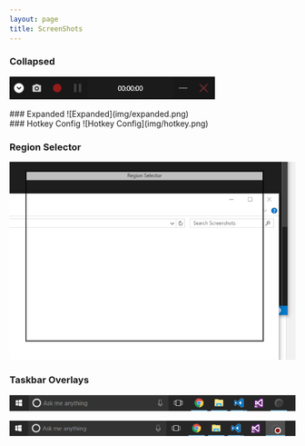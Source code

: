 ```yaml
---
layout: page
title: ScreenShots
---
```


### Collapsed
![Collapsed](img/main.png)

<div class="row">
<div class="col-md-6">
### Expanded
![Expanded](img/expanded.png)
</div>

<div class="col-md-6">
### Hotkey Config
![Hotkey Config](img/hotkey.png)
</div>
</div>

### Region Selector
![Region Selector](img/region.png)

### Taskbar Overlays
![Taskbar](img/taskbar.png)

![Taskbar - Record](img/taskbar-record.png)